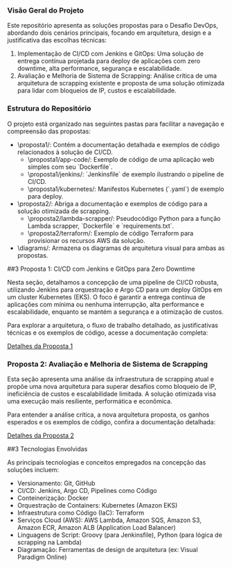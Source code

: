 ###  Visão Geral do Projeto

Este repositório apresenta as soluções propostas para o Desafio DevOps, abordando dois cenários principais, focando em arquitetura, design e a justificativa das escolhas técnicas:

1.  Implementação de CI/CD com Jenkins e GitOps: Uma solução de entrega contínua projetada para deploy de aplicações com zero downtime, alta performance, segurança e escalabilidade.
2.  Avaliação e Melhoria de Sistema de Scrapping: Análise crítica de uma arquitetura de scrapping existente e proposta de uma solução otimizada para lidar com bloqueios de IP, custos e escalabilidade.



### Estrutura do Repositório

O projeto está organizado nas seguintes pastas para facilitar a navegação e compreensão das propostas:

* \proposta1/\: Contém a documentação detalhada e exemplos de código relacionados à solução de CI/CD.
    * \proposta1/app-code/\: Exemplo de código de uma aplicação web simples com seu \`Dockerfile\`.
    * \proposta1/jenkins/\: \`Jenkinsfile\` de exemplo ilustrando o pipeline de CI/CD.
    * \proposta1/kubernetes/\: Manifestos Kubernetes (\`.yaml\`) de exemplo para deploy.
* \proposta2/\: Abriga a documentação e exemplos de código para a solução otimizada de scrapping.
    * \proposta2/lambda-scrapper/\: Pseudocódigo Python para a função Lambda scrapper, \`Dockerfile\` e \`requirements.txt\`.
    * \proposta2/terraform/\: Exemplo de código Terraform para provisionar os recursos AWS da solução.
* \diagrams/\: Armazena os diagramas de arquitetura visual para ambas as propostas.


##3 Proposta 1: CI/CD com Jenkins e GitOps para Zero Downtime

Nesta seção, detalhamos a concepção de uma pipeline de CI/CD robusta, utilizando Jenkins para orquestração e Argo CD para um deploy GitOps em um cluster Kubernetes (EKS). O foco é garantir a entrega contínua de aplicações com mínima ou nenhuma interrupção, alta performance e escalabilidade, enquanto se mantém a segurança e a otimização de custos.

Para explorar a arquitetura, o fluxo de trabalho detalhado, as justificativas técnicas e os exemplos de código, acesse a documentação completa:

[Detalhes da Proposta 1](proposta1/README.md)



### Proposta 2: Avaliação e Melhoria de Sistema de Scrapping

Esta seção apresenta uma análise da infraestrutura de scrapping atual e propõe uma nova arquitetura para superar desafios como bloqueio de IP, ineficiência de custos e escalabilidade limitada. A solução otimizada visa uma execução mais resiliente, performática e econômica.

Para entender a análise crítica, a nova arquitetura proposta, os ganhos esperados e os exemplos de código, confira a documentação detalhada:

[Detalhes da Proposta 2](proposta2/README.md)



##3 Tecnologias Envolvidas

As principais tecnologias e conceitos empregados na concepção das soluções incluem:

* Versionamento: Git, GitHub
* CI/CD: Jenkins, Argo CD, Pipelines como Código
* Conteinerização: Docker
* Orquestração de Containers: Kubernetes (Amazon EKS)
* Infraestrutura como Código (IaC): Terraform
* Serviços Cloud (AWS): AWS Lambda, Amazon SQS, Amazon S3, Amazon ECR, Amazon ALB (Application Load Balancer)
* Linguagens de Script: Groovy (para Jenkinsfile), Python (para lógica de scrapping na Lambda)
* Diagramação: Ferramentas de design de arquitetura (ex: Visual Paradigm Online)
